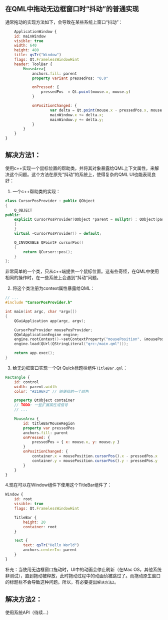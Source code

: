 ## 在QML中拖动无边框窗口时“抖动”的普通实现
通常拖动的实现方法如下，会导致在某些系统上窗口“抖动”：
```QML
    ApplicationWindow {
    id: mainWindow
    visible: true
    width: 640
    height: 480
    title: qsTr("Window")
    flags: Qt.FramelessWindowHint
    header: ToolBar {
        MouseArea{
            anchors.fill: parent
            property variant pressedPos: "0,0"

            onPressed: {
                pressedPos  = Qt.point(mouse.x, mouse.y)
            }

            onPositionChanged: {
                    var delta = Qt.point(mouse.x - pressedPos.x, mouse.y - pressedPos.y);
                    mainWindow.x += delta.x;
                    mainWindow.y += delta.y;
            }
        }
    }
}
```

## 解决方法1：
使用c++实现一个鼠标位置的帮助类，并将其对象暴露给QML上下文属性，来解决这个问题。这个方法在原先“抖动”的系统上，使得复杂的QML UI也能表现良好：
1. 一个c++帮助类的实现：
```cpp
class CursorPosProvider : public QObject
{
    Q_OBJECT
public:
    explicit CursorPosProvider(QObject *parent = nullptr) : QObject(parent)
    {
    }
    virtual ~CursorPosProvider() = default;

    Q_INVOKABLE QPointF cursorPos()
    {
        return QCursor::pos();
    }
};
```
非常简单的一个类，只从c++端提供一个鼠标位置。这有些奇怪，在QML中使用相同的操作时，在一些系统上会遇到“抖动”问题。

2. 将这个类注册为context属性暴露给QML：
```cpp
// ...
#include "CursorPosProvider.h"

int main(int argc, char *argv[])
{
    QGuiApplication app(argc, argv);

    CursorPosProvider mousePosProvider; 
    QQmlApplicationEngine engine;
    engine.rootContext()->setContextProperty("mousePosition", &mousePosProvider);
    engine.load(QUrl(QStringLiteral("qrc:/main.qml")));

    return app.exec();
}
```
3. 给无边框窗口实现一个Qt Quick标题栏组件`TitleBar.qml`：
```qml
Rectangle {
    id: control
    width: parent.width
    color: "#2196F3" // 随便给的一个颜色

    property QtObject container
    // TODO: 一些扩展属性或信号
    // ...

    MouseArea {
        id: titleBarMouseRegion
        property var pressedPos
        anchors.fill: parent
        onPressed: {
            pressedPos = { x: mouse.x, y: mouse.y }
        }
        onPositionChanged: {
            container.x = mousePosition.cursorPos().x - pressedPos.x
            container.y = mousePosition.cursorPos().y - pressedPos.y
        }
    }
}
```
4.现在可以在Window组件下使用这个TitleBar组件了：
```qml
Window {
    id: root
    visible: true
    flags: Qt.FramelessWindowHint

    TitleBar {
        height: 20
        container: root
    }

    Text {
        text: qsTr("Hello World")
        anchors.centerIn: parent
    }
}
```
补充：当使用无边框窗口拖动时，UI中的动画会停止刷新（在Mac OS，其他系统非测试），直到拖动被释放，此时拖动过程中的动画侦被跳过了。而拖动原生窗口的标题栏不会导致这种问题。所以，有必要提出`解决方法2`。

## 解决方法2：
使用系统API（待续...）
